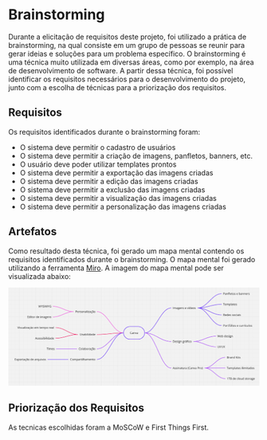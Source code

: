 # Brainstorming

Durante a elicitação de requisitos deste projeto, foi utilizado a prática de
brainstorming, na qual consiste em um grupo de pessoas se reunir para gerar
ideias e soluções para um problema específico. O brainstorming é uma técnica
muito utilizada em diversas áreas, como por exemplo, na área de desenvolvimento
de software. A partir dessa técnica, foi possível identificar os requisitos
necessários para o desenvolvimento do projeto, junto com a escolha de técnicas
para a priorização dos requisitos.

## Requisitos

Os requisitos identificados durante o brainstorming foram:

- O sistema deve permitir o cadastro de usuários
- O sistema deve permitir a criação de imagens, panfletos, banners, etc.
- O usuário deve poder utilizar templates prontos
- O sistema deve permitir a exportação das imagens criadas
- O sistema deve permitir a edição das imagens criadas
- O sistema deve permitir a exclusão das imagens criadas
- O sistema deve permitir a visualização das imagens criadas
- O sistema deve permitir a personalização das imagens criadas

## Artefatos

Como resultado desta técnica, foi gerado um mapa mental contendo os requisitos
identificados durante o brainstorming. O mapa mental foi gerado utilizando a
ferramenta [Miro](https://miro.com/). A imagem do mapa mental pode ser
visualizada abaixo:

![Mapa Mental](../images/Mapa-Mental.png)

## Priorização dos Requisitos

As tecnicas escolhidas foram a MoSCoW e First Things First.
